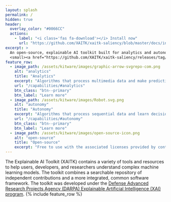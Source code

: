 ```yaml
---
layout: splash
permalink: /
hidden: true
header:
  overlay_color: "#0066CC"
  actions:
    - label: "<i class='fas fa-download'></i> Install now"
      url: "https://github.com/XAITK/xaitk-saliency/blob/master/docs/installation.rst"
excerpt: >
  An open-source, explainable AI toolkit built for analytics and autonomy applications.<br />
  <small><a href="https://github.com/XAITK/xaitk-saliency/releases/tag/v0.3.0">Latest release v0.3.0</a></small>
feature_row:
  - image_path: /assets/kitware/images/graphic-arrow-svgrepo-com.png
    alt: "analytics"
    title: "Analytics"
    excerpt: "Algorithms that process multimedia data and make predictions including image classification."
    url: "/capabilities/#analytics"
    btn_class: "btn--primary"
    btn_label: "Learn more"
  - image_path: /assets/kitware/images/Robot.svg.png
    alt: "autonomy"
    title: "Autonomy"
    excerpt: "Algorithms that process sequential data and learn decision policies including reinforcement learning."
    url: "/capabilities/#autonomy"
    btn_class: "btn--primary"
    btn_label: "Learn more"
  - image_path: /assets/kitware/images/open-source-icon.png
    alt: "open-source"
    title: "Open-source"
    excerpt: "Free to use with the associated licenses provided by contributors."
---
```


The Explainable AI Toolkit (XAITK) contains a variety of tools and resources to help users, developers, and researchers understand complex machine learning models. The toolkit combines a searchable repository of independent contributions and a more integrated, common software framework. The toolkit was developed under the [Defense Advanced Research Projects Agency (DARPA) Explainable Artificial Intelligence (XAI) program](https://www.darpa.mil/program/explainable-artificial-intelligence).
{% include feature_row %}
